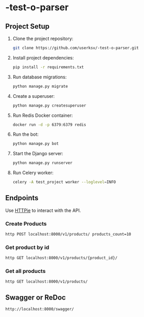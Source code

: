 # -test-o-parser
## Project Setup

1. Clone the project repository:
    ```bash
    git clone https://github.com/userksv/-test-o-parser.git
    ```

2. Install project dependencies:
    ```bash
    pip install -r requirements.txt
    ```

3. Run database migrations:
    ```bash
    python manage.py migrate
    ```

4. Create a superuser:
    ```bash
    python manage.py createsuperuser
    ```

5. Run Redis Docker container:
    ```bash
    docker run -d -p 6379:6379 redis
    ```

6. Run the bot:
    ```bash
    python manage.py bot
    ```

7. Start the Django server:
    ```bash
    python manage.py runserver
    ```

8. Run Celery worker:
    ```bash
    celery -A test_project worker --loglevel=INFO
    ```

## Endpoints

Use [HTTPie](https://httpie.io/) to interact with the API.

### Create Products

```bash
http POST localhost:8000/v1/products/ products_count=10
```

### Get product by id
```bash
http GET localhost:8000/v1/products/{product_id}/
```

### Get all products
```
http GET localhost:8000/v1/products/
```

## Swagger or ReDoc
```
http://localhost:8000/swagger/
```